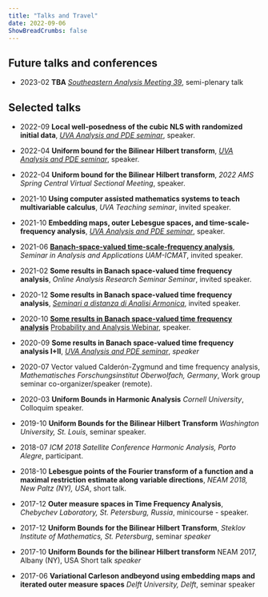 ```yaml
---
title: "Talks and Travel"
date: 2022-09-06
ShowBreadCrumbs: false
---
```

## Future talks and conferences
- 2023-02 **TBA** *[Southeastern Analysis Meeting 39](https://web.math.utk.edu/~richter/seam/)*, semi-plenary talk

## Selected talks

- 2022-09
**Local well-posedness of the cubic NLS with randomized initial data**,
*[UVA Analysis and PDE seminar](https://math.virginia.edu/seminars/diffeq/)*, speaker.

- 2022-04
**Uniform bound for the Bilinear Hilbert transform**,
*[UVA Analysis and PDE seminar](https://math.virginia.edu/seminars/diffeq/)*, speaker.

- 2022-04
**Uniform bound for the Bilinear Hilbert transform**,
*2022 AMS Spring Central Virtual Sectional Meeting*, speaker.

- 2021-10
**Using computer assisted mathematics systems to teach multivariable calculus**,
*UVA Teaching seminar*, invited speaker.

- 2021-10
**Embedding maps, outer Lebesgue spaces, and time-scale-frequency analysis**,
*[UVA Analysis and PDE seminar](https://math.virginia.edu/seminars/diffeq/)*, speaker.

- 2021-06
**[Banach-space-valued time-scale-frequency analysis](https://www.youtube.com/watch?v=i5EbJhYDplY&t=728s)**,
*Seminar in Analysis and Applications UAM-ICMAT*, invited speaker.

- 2021-02 
  **Some results in Banach space-valued time frequency analysis**, 
  *Online Analysis Research Seminar Seminar*, invited speaker.

- 2020-12 
  **Some results in Banach space-valued time frequency analysis**,
  *[Seminari a distanza di Analisi Armonica](https://sites.google.com/view/seminarivaa/haes/archivioarchive/20202021?authuser=0)*, invited speaker.

- 2020-10 
 **[Some results in Banach space-valued time frequency analysis](https://sites.google.com/view/paw-seminar/fall-2020?authuser=0#h.6eb1krw5y2i)**
 [Probability and Analysis Webinar](https://sites.google.com/view/paw-seminar/), speaker.
 
- 2020-09 
 **Some results in Banach space-valued time frequency analysis I+II**,
 *[UVA Analysis and PDE seminar](https://math.virginia.edu/seminars/diffeq/)*, *speaker*
 
- 2020-07
 Vector valued Calderón-Zygmund and time frequency analysis,
 *Mathematisches Forschungsinstitut Oberwolfach, Germany*,
 Work group seminar co-organizer/speaker (remote).
 
- 2020-03 
 **Uniform Bounds in Harmonic Analysis**
 *Cornell University*,
 Colloquim speaker.
 
- 2019-10 
 **Uniform Bounds for the Bilinear Hilbert Transform**
 *Washington University, St. Louis*, seminar speaker.
 
- 2018-07 
 *ICM 2018 Satellite Conference Harmonic Analysis, Porto Alegre*, participant.
 
- 2018-10 
  **Lebesgue points of the Fourier transform of a function and a maximal
restriction estimate along variable directions**,
  *NEAM 2018, New Paltz (NY), USA*, short talk.

- 2017-12 
 **Outer measure spaces in Time Frequency Analysis**,
 *Chebychev Laboratory, St. Petersburg, Russia*, minicourse - speaker.

- 2017-12 
 **Uniform Bounds for the Bilinear Hilbert Transform**,
 *Steklov Institute of Mathematics, St. Petersburg*, seminar *speaker*

- 2017-10 
 **Uniform Bounds for the bilinear Hilbert transform**
 NEAM 2017, Albany (NY), USA
 Short talk *speaker*

- 2017-06 
 **Variational Carleson andbeyond using embedding maps and iterated outer measure spaces**
 *Delft University, Delft*, seminar speaker



